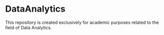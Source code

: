 # DataAnalytics
This repository is created exclusively for academic purposes related to the field of Data Analytics.


